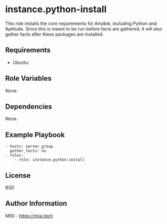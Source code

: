 instance.python-install
=========

This role installs the core requirements for Ansible, including Python and Aptitude. Since this is meant to be run before facts are gathered, it will also gather facts after these packages are installed.

Requirements
------------

- Ubuntu.

Role Variables
--------------

None.

Dependencies
------------

None.

Example Playbook
----------------

```
- hosts: server_group
  gather_facts: no
- roles:
    - role: instance.python-install
```

License
-------

BSD

Author Information
------------------

MISI - https://misi.tech

